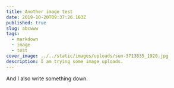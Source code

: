 ```yaml
---
title: Another image test
date: 2019-10-20T09:37:26.163Z
published: true
slug: abcwww
tags:
  - markdown
  - image
  - test
cover_image: ../../static/images/uploads/sun-3713835_1920.jpg
description: I am trying some image uploads.
---
```

And I also write something down.
